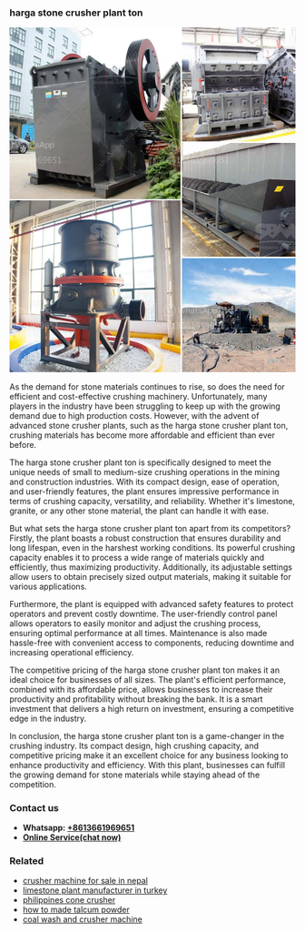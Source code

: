 <h3>harga stone crusher plant ton</h3><img src='1706773227.jpg' alt=''><p>As the demand for stone materials continues to rise, so does the need for efficient and cost-effective crushing machinery. Unfortunately, many players in the industry have been struggling to keep up with the growing demand due to high production costs. However, with the advent of advanced stone crusher plants, such as the harga stone crusher plant ton, crushing materials has become more affordable and efficient than ever before.</p><p>The harga stone crusher plant ton is specifically designed to meet the unique needs of small to medium-size crushing operations in the mining and construction industries. With its compact design, ease of operation, and user-friendly features, the plant ensures impressive performance in terms of crushing capacity, versatility, and reliability. Whether it's limestone, granite, or any other stone material, the plant can handle it with ease.</p><p>But what sets the harga stone crusher plant ton apart from its competitors? Firstly, the plant boasts a robust construction that ensures durability and long lifespan, even in the harshest working conditions. Its powerful crushing capacity enables it to process a wide range of materials quickly and efficiently, thus maximizing productivity. Additionally, its adjustable settings allow users to obtain precisely sized output materials, making it suitable for various applications.</p><p>Furthermore, the plant is equipped with advanced safety features to protect operators and prevent costly downtime. The user-friendly control panel allows operators to easily monitor and adjust the crushing process, ensuring optimal performance at all times. Maintenance is also made hassle-free with convenient access to components, reducing downtime and increasing operational efficiency.</p><p>The competitive pricing of the harga stone crusher plant ton makes it an ideal choice for businesses of all sizes. The plant's efficient performance, combined with its affordable price, allows businesses to increase their productivity and profitability without breaking the bank. It is a smart investment that delivers a high return on investment, ensuring a competitive edge in the industry.</p><p>In conclusion, the harga stone crusher plant ton is a game-changer in the crushing industry. Its compact design, high crushing capacity, and competitive pricing make it an excellent choice for any business looking to enhance productivity and efficiency. With this plant, businesses can fulfill the growing demand for stone materials while staying ahead of the competition.</p><h3>Contact us</h3><ul><li><strong>Whatsapp:&nbsp;<a href="https://wa.me/8613661969651">+8613661969651</a></strong></li><li><a href="https://swt.shibang-china.com/?git&amp;zhl&amp;harga stone crusher plant ton"><strong>Online Service(chat now)</strong></a></li></ul><h3>Related</h3><ul><li><a href='crusher machine for sale in nepal.md'>crusher machine for sale in nepal</a></li><li><a href='limestone plant manufacturer in turkey.md'>limestone plant manufacturer in turkey</a></li><li><a href='philippines cone crusher.md'>philippines cone crusher</a></li><li><a href='how to made talcum powder.md'>how to made talcum powder</a></li><li><a href='coal wash and crusher machine.md'>coal wash and crusher machine</a></li></ul>